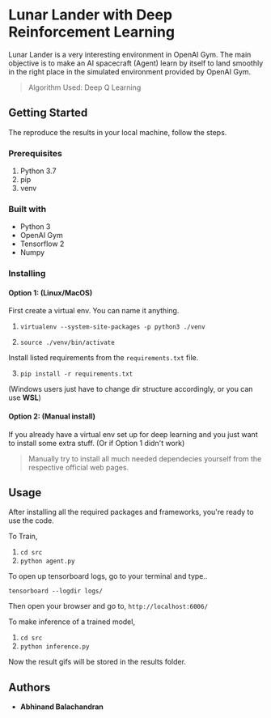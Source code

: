 # Lunar Lander with Deep Reinforcement Learning

Lunar Lander is a very interesting environment in OpenAI Gym. The main objective is to make an AI spacecraft (Agent) learn by itself to land smoothly in the right place in the simulated environment provided by OpenAI Gym.

> Algorithm Used: Deep Q Learning

## Getting Started
The reproduce the results in your local machine, follow the steps.

### Prerequisites
1. Python 3.7
2. pip
3. venv

### Built with
* Python 3
* OpenAI Gym
* Tensorflow 2
* Numpy


### Installing 
#### Option 1: (Linux/MacOS)
First create a virtual env. You can name it anything.

1. `virtualenv --system-site-packages -p python3 ./venv`

2. `source ./venv/bin/activate`

Install listed requirements from the `requirements.txt` file.

3. `pip install -r requirements.txt`

(Windows users just have to change dir structure accordingly, or you can use **WSL**)


#### Option 2: (Manual install)
If you already have a virtual env set up for deep learning and you just want to install some extra stuff. (Or if Option 1 didn't work)

> Manually try to install all much needed dependecies yourself from the respective official web pages.

## Usage

After installing all the required packages and frameworks, you're ready to use the code.

To Train,
1. `cd src`
2. `python agent.py`

To open up tensorboard logs, go to your terminal and type..

`tensorboard --logdir logs/`

Then open your browser and go to,
`http://localhost:6006/`

To make inference of a trained model,
1. `cd src`
2. `python inference.py`

Now the result gifs will be stored in the results folder.

## Authors
* **Abhinand Balachandran**